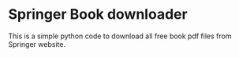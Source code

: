 # Springer Book downloader

This is a simple python code to download all free book pdf files from Springer website.